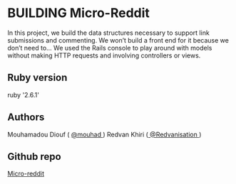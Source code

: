
# BUILDING Micro-Reddit

In this project, we build the data structures necessary to support link submissions and commenting. 
We won’t build a front end for it because we don’t need to…
We used the Rails console to play around with models without making HTTP requests and involving controllers or views.


## Ruby version 

ruby '2.6.1'


## Authors

Mouhamadou Diouf ( <a href="https://github.com/MouhaDiouf"> @mouhad </a>)
Redvan Khiri (<a href="https://github.com/Redvanisation"> @Redvanisation </a>)


## Github repo 
<a href="https://github.com/Redvanisation/micro-reddit"> Micro-reddit </a>